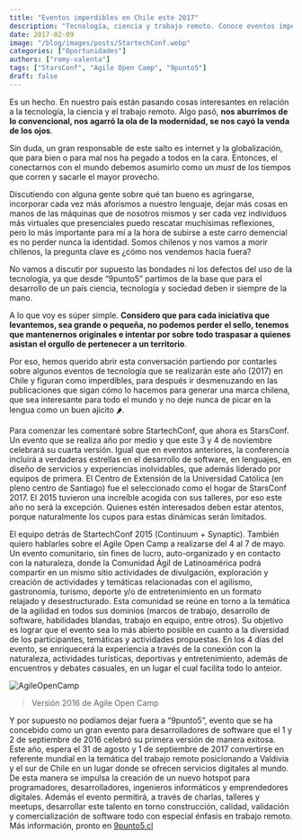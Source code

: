 ```yaml
---
title: "Eventos imperdibles en Chile este 2017"
description: "Tecnología, ciencia y trabajo remoto. Conoce eventos imperdibles como StarsConf, Agile Open Camp y 9punto5 que fomentan la innovación"
date: 2017-02-09
image: "/blog/images/posts/StartechConf.webp"
categories: ["Oportunidades"]
authors: ["romy-valenta"]
tags: ["StarsConf", "Agile Open Camp", "9punto5"]
draft: false
---
```

Es un hecho. En nuestro país están pasando cosas interesantes en relación a la tecnología, la ciencia y el trabajo remoto. Algo pasó, **nos aburrimos de lo convencional, nos agarró la ola de la modernidad, se nos cayó la venda de los ojos**.

Sin duda, un gran responsable de este salto es internet y la globalización, que para bien o para mal nos ha pegado a todos en la cara. Entonces, el conectarnos con el mundo debemos asumirlo como un _must_ de los tiempos que corren y sacarle el mayor provecho.

Discutiendo con alguna gente sobre qué tan bueno es agringarse, incorporar cada vez más aforismos a nuestro lenguaje, dejar más cosas en manos de las máquinas que de nosotros mismos y ser cada vez individuos más virtuales que presenciales puedo rescatar muchísimas reflexiones, pero lo más importante para mí a la hora de subirse a este carro demencial es no perder nunca la identidad. Somos chilenos y nos vamos a morir chilenos, la pregunta clave es ¿cómo nos vendemos hacia fuera?

No vamos a discutir por supuesto las bondades ni los defectos del uso de la tecnología, ya que desde “9punto5” partimos de la base que para el desarrollo de un país ciencia, tecnología y sociedad deben ir siempre de la mano.

A lo que voy es súper simple. **Considero que para cada iniciativa que levantemos, sea grande o pequeña, no podemos perder el sello, tenemos que mantenernos originales e intentar por sobre todo traspasar a quienes asistan el orgullo de pertenecer a un territorio**.

Por eso, hemos querido abrir esta conversación partiendo por contarles sobre algunos eventos de tecnología que se realizarán este año (2017) en Chile y figuran como imperdibles, para después ir desmenuzando en las publicaciones que sigan cómo lo hacemos para generar una marca chilena, que sea interesante para todo el mundo y no deje nunca de picar en la lengua como un buen ajicito 🌶.

Para comenzar les comentaré sobre StartechConf, que ahora es StarsConf. Un evento que se realiza año por medio y que este 3 y 4 de noviembre celebrará su cuarta versión. Igual que en eventos anteriores, la conferencia incluirá a verdaderas estrellas en el desarrollo de software, en lenguajes, en diseño de servicios y experiencias inolvidables, que además liderado por equipos de primera. El Centro de Extensión de la Universidad Católica (en pleno centro de Santiago) fue el seleccionado como el hogar de StarsConf 2017. El 2015 tuvieron una increíble acogida con sus talleres, por eso este año no será la excepción. Quienes estén interesados deben estar atentos, porque naturalmente los cupos para estas dinámicas serán limitados.

El equipo detrás de StartechConf 2015 (Continuum + Synaptic).
También quiero hablarles sobre el Agile Open Camp a realizarse del 4 al 7 de mayo. Un evento comunitario, sin fines de lucro, auto-organizado y en contacto con la naturaleza, donde la Comunidad Ágil de Latinoamérica podrá compartir en un mismo sitio actividades de divulgación, exploración y creación de actividades y temáticas relacionadas con el agilismo, gastronomía, turismo, deporte y/o de entretenimiento en un formato relajado y desestructurado. Esta comunidad se reúne en torno a la temática de la agilidad en todos sus dominios (marcos de trabajo, desarrollo de software, habilidades blandas, trabajo en equipo, entre otros). Su objetivo es lograr que el evento sea lo más abierto posible en cuanto a la diversidad de los participantes, temáticas y actividades propuestas. En los 4 días del evento, se enriquecerá la experiencia a través de la conexión con la naturaleza, actividades turísticas, deportivas y entretenimiento, además de encuentros y debates casuales, en un lugar el cual facilita todo lo anteior.

![AgileOpenCamp](/blog/images/posts/AgileOpenCamp.webp)
> Versión 2016 de Agile Open Camp

Y por supuesto no podíamos dejar fuera a “9punto5”, evento que se ha concebido como un gran evento para desarrolladores de software que el 1 y 2 de septiembre de 2016 celebró su primera versión de manera exitosa. Este año, espera el 31 de agosto y 1 de septiembre de 2017 convertirse en referente mundial en la temática del trabajo remoto posicionando a Valdivia y el sur de Chile en un lugar donde se ofrecen servicios digitales al mundo. De esta manera se impulsa la creación de un nuevo hotspot para programadores, desarrolladores, ingenieros informáticos y emprendedores digitales. Además el evento permitirá, a través de charlas, talleres y meetups, desarrollar este talento en torno construcción, calidad, validación y comercialización de software todo con especial énfasis en trabajo remoto. Más información, pronto en [9punto5.cl](https://9punto5.cl/)